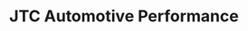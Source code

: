 ---
title: "JTC Automotive Performance"
url: /crescent-city/jtc-automotive-performance/
shop: car repair
---
